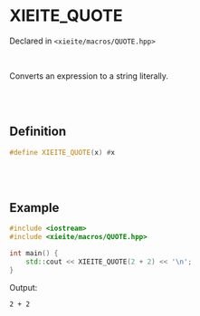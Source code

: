 # XIEITE_QUOTE
Declared in `<xieite/macros/QUOTE.hpp>`

<br/>

Converts an expression to a string literally.

<br/><br/>

## Definition
```cpp
#define XIEITE_QUOTE(x) #x
```

<br/><br/>

## Example
```cpp
#include <iostream>
#include <xieite/macros/QUOTE.hpp>

int main() {
	std::cout << XIEITE_QUOTE(2 + 2) << '\n';
}
```
Output:
```
2 + 2
```

